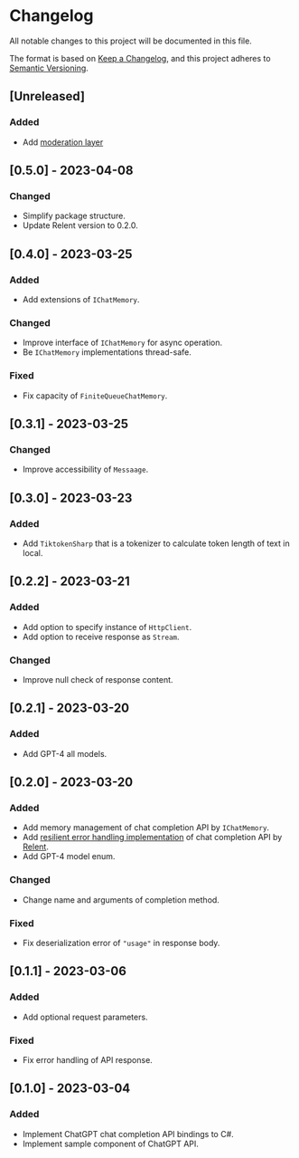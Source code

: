 # Changelog

All notable changes to this project will be documented in this file.

The format is based on [Keep a Changelog](https://keepachangelog.com/en/1.0.0/),
and this project adheres to [Semantic Versioning](https://semver.org/spec/v2.0.0.html).

## [Unreleased]

### Added 

- Add [moderation layer](https://platform.openai.com/docs/guides/chat/adding-a-moderation-layer)

## [0.5.0] - 2023-04-08

### Changed

- Simplify package structure.
- Update Relent version to 0.2.0.

## [0.4.0] - 2023-03-25

### Added

- Add extensions of `IChatMemory`.

### Changed

- Improve interface of `IChatMemory` for async operation.
- Be `IChatMemory` implementations thread-safe.

### Fixed

- Fix capacity of `FiniteQueueChatMemory`.

## [0.3.1] - 2023-03-25

### Changed

- Improve accessibility of `Messaage`.

## [0.3.0] - 2023-03-23

### Added

- Add `TiktokenSharp` that is a tokenizer to calculate token length of text in local.

## [0.2.2] - 2023-03-21

### Added

- Add option to specify instance of `HttpClient`.
- Add option to receive response as `Stream`.

### Changed

- Improve null check of response content.

## [0.2.1] - 2023-03-20

### Added

- Add GPT-4 all models.

## [0.2.0] - 2023-03-20

### Added

- Add memory management of chat completion API by `IChatMemory`.
- Add [resilient error handling implementation](https://github.com/mochi-neko/ChatGPT-API-unity/blob/main/Assets/Mochineko/ChatGPT_API.Relent/RelentChatCompletionAPIConnection.cs) of chat completion API by [Relent](https://github.com/mochi-neko/Relent).
- Add GPT-4 model enum.

### Changed

- Change name and arguments of completion method.

### Fixed

- Fix deserialization error of `"usage"` in response body.

## [0.1.1] - 2023-03-06

### Added

- Add optional request parameters.

### Fixed

- Fix error handling of API response.

## [0.1.0] - 2023-03-04

### Added

- Implement ChatGPT chat completion API bindings to C#.
- Implement sample component of ChatGPT API.
